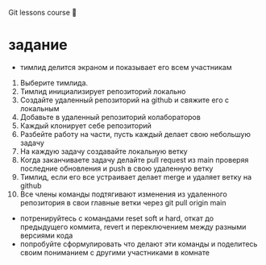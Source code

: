 Git lessons course 🌿

# задание

- тимлид делится экраном и показывает его всем участникам

1. Выберите тимлида.
2. Тимлид инициализирует репозиторий локально
3. Создайте удаленный репозиторий на github и свяжите его с локальным
4. Добавьте в удаленный репозиторий колабораторов
5. Каждый клонирует себе репозиторий
6. Разбейте работу на части, пусть каждый делает свою небольшую задачу
7. На каждую задачу создавайте локальную ветку
8. Когда заканчиваете задачу делайте pull request из main проверяя последние обновления и push в свою удаленную ветку
9. Тимлид, если его все устраивает делает merge и удаляет ветку на github
10. Все члены команды подтягивают изменения из удаленного репозитория в свои главные ветки через git pull origin main

* потренируйтесь с командами reset soft и hard, откат до предыдущего коммита, revert и переключением между разными версиями кода
* попробуйте сформулировать что делают эти команды и поделитесь своим пониманием с другими участниками в комнате
